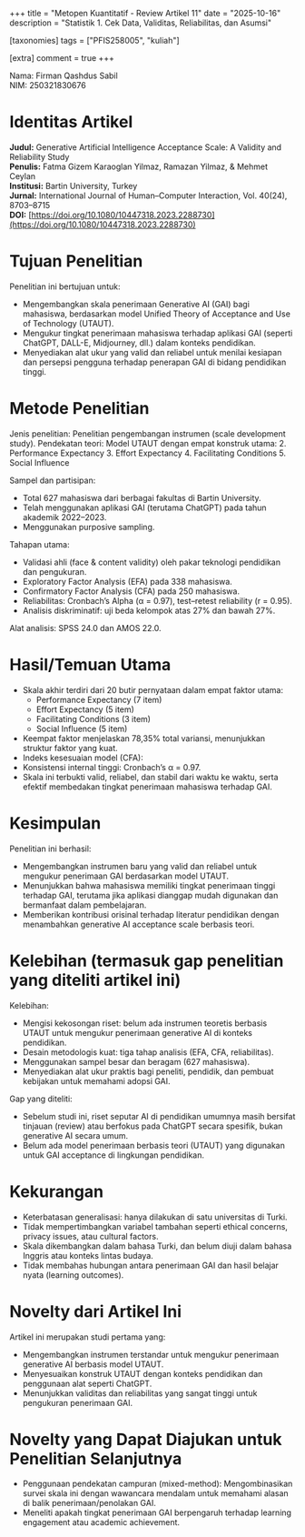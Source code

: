 +++
title = "Metopen Kuantitatif - Review Artikel 11"
date = "2025-10-16"
description = "Statistik 1. Cek Data, Validitas, Reliabilitas, dan Asumsi"

[taxonomies]
tags = ["PFIS258005", "kuliah"]

[extra]
comment = true
+++

Nama: Firman Qashdus Sabil\
NIM: 250321830676

# Identitas Artikel
**Judul:** Generative Artificial Intelligence Acceptance Scale: A Validity and Reliability Study\
**Penulis:** Fatma Gizem Karaoglan Yilmaz, Ramazan Yilmaz, & Mehmet Ceylan\
**Institusi:** Bartin University, Turkey\
**Jurnal:** International Journal of Human–Computer Interaction, Vol. 40(24), 8703–8715\
**DOI:** [https://doi.org/10.1080/10447318.2023.2288730](https://doi.org/10.1080/10447318.2023.2288730)

# Tujuan Penelitian
Penelitian ini bertujuan untuk:
- Mengembangkan skala penerimaan Generative AI (GAI) bagi mahasiswa, berdasarkan model Unified Theory of Acceptance and Use of Technology (UTAUT).
- Mengukur tingkat penerimaan mahasiswa terhadap aplikasi GAI (seperti ChatGPT, DALL-E, Midjourney, dll.) dalam konteks pendidikan.
- Menyediakan alat ukur yang valid dan reliabel untuk menilai kesiapan dan persepsi pengguna terhadap penerapan GAI di bidang pendidikan tinggi.

# Metode Penelitian
Jenis penelitian: Penelitian pengembangan instrumen (scale development study).
Pendekatan teori: Model UTAUT dengan empat konstruk utama:
2. Performance Expectancy
3. Effort Expectancy
4. Facilitating Conditions
5. Social Influence

Sampel dan partisipan:
- Total 627 mahasiswa dari berbagai fakultas di Bartin University.
- Telah menggunakan aplikasi GAI (terutama ChatGPT) pada tahun akademik 2022–2023.
- Menggunakan purposive sampling.

Tahapan utama:
- Validasi ahli (face & content validity) oleh pakar teknologi pendidikan dan pengukuran.
- Exploratory Factor Analysis (EFA) pada 338 mahasiswa.
- Confirmatory Factor Analysis (CFA) pada 250 mahasiswa.
- Reliabilitas: Cronbach’s Alpha (α = 0.97), test–retest reliability (r = 0.95).
- Analisis diskriminatif: uji beda kelompok atas 27% dan bawah 27%.

Alat analisis: SPSS 24.0 dan AMOS 22.0.

# Hasil/Temuan Utama
- Skala akhir terdiri dari 20 butir pernyataan dalam empat faktor utama:
    - Performance Expectancy (7 item)
    - Effort Expectancy (5 item)
    - Facilitating Conditions (3 item)
    - Social Influence (5 item)
- Keempat faktor menjelaskan 78,35% total variansi, menunjukkan struktur faktor yang kuat.
- Indeks kesesuaian model (CFA):
- Konsistensi internal tinggi: Cronbach’s α = 0.97.
- Skala ini terbukti valid, reliabel, dan stabil dari waktu ke waktu, serta efektif membedakan tingkat penerimaan mahasiswa terhadap GAI.

# Kesimpulan
Penelitian ini berhasil:
- Mengembangkan instrumen baru yang valid dan reliabel untuk mengukur penerimaan GAI berdasarkan model UTAUT.
- Menunjukkan bahwa mahasiswa memiliki tingkat penerimaan tinggi terhadap GAI, terutama jika aplikasi dianggap mudah digunakan dan bermanfaat dalam pembelajaran.
- Memberikan kontribusi orisinal terhadap literatur pendidikan dengan menambahkan generative AI acceptance scale berbasis teori.

# Kelebihan (termasuk gap penelitian yang diteliti artikel ini)
Kelebihan:
- Mengisi kekosongan riset: belum ada instrumen teoretis berbasis UTAUT untuk mengukur penerimaan generative AI di konteks pendidikan.
- Desain metodologis kuat: tiga tahap analisis (EFA, CFA, reliabilitas).
- Menggunakan sampel besar dan beragam (627 mahasiswa).
- Menyediakan alat ukur praktis bagi peneliti, pendidik, dan pembuat kebijakan untuk memahami adopsi GAI.

Gap yang diteliti:
- Sebelum studi ini, riset seputar AI di pendidikan umumnya masih bersifat tinjauan (review) atau berfokus pada ChatGPT secara spesifik, bukan generative AI secara umum.
- Belum ada model penerimaan berbasis teori (UTAUT) yang digunakan untuk GAI acceptance di lingkungan pendidikan.

# Kekurangan
- Keterbatasan generalisasi: hanya dilakukan di satu universitas di Turki.
- Tidak mempertimbangkan variabel tambahan seperti ethical concerns, privacy issues, atau cultural factors.
- Skala dikembangkan dalam bahasa Turki, dan belum diuji dalam bahasa Inggris atau konteks lintas budaya.
- Tidak membahas hubungan antara penerimaan GAI dan hasil belajar nyata (learning outcomes).

# Novelty dari Artikel Ini
Artikel ini merupakan studi pertama yang:
- Mengembangkan instrumen terstandar untuk mengukur penerimaan generative AI berbasis model UTAUT.
- Menyesuaikan konstruk UTAUT dengan konteks pendidikan dan penggunaan alat seperti ChatGPT.
- Menunjukkan validitas dan reliabilitas yang sangat tinggi untuk pengukuran penerimaan GAI.

# Novelty yang Dapat Diajukan untuk Penelitian Selanjutnya
- Penggunaan pendekatan campuran (mixed-method): Mengombinasikan survei skala ini dengan wawancara mendalam untuk memahami alasan di balik penerimaan/penolakan GAI.
- Meneliti apakah tingkat penerimaan GAI berpengaruh terhadap learning engagement atau academic achievement.
